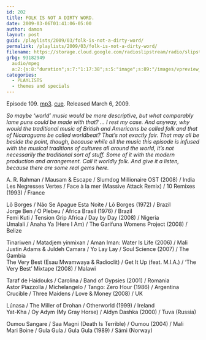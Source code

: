 ```yaml
---
id: 202
title: FOLK IS NOT A DIRTY WORD.
date: 2009-03-06T01:41:06-05:00
author: damon
layout: post
guid: /playlists/2009/03/folk-is-not-a-dirty-word/
permalink: /playlists/2009/03/folk-is-not-a-dirty-word/
filename: https://storage.cloud.google.com/radioslipstream/radio/slipstream-109.mp3
grbg: 93182949
  audio/mpeg
  a:2:{s:8:"duration";s:7:"1:17:38";s:5:"image";s:89:"/images/vpreview_center.png";}
categories:
  - PLAYLISTS
  - themes and specials
---
```


Episode 109. [mp3](https://storage.cloud.google.com/radioslipstream/radio/slipstream-109.mp3). [cue](https://storage.cloud.google.com/radioslipstream/radio/slipstream-109.cue). Released March 6, 2009.

_So maybe ‘world’ music would be more descriptive, but what comparably lame puns could be made with that? … I rest my case. And anyway, why would the traditional music of British and Americans be called folk and that of Nicaraguans be called worldbeat? That’s not exactly fair. That may all be beside the point, though, because while all the music this episode is infused with the musical traditions of cultures all around the world, it’s not necessarily the traditional sort of stuff. Some of it with the modern production and arrangement. Call it worldly folk. And give it a listen, because there are some real gems here._

A. R. Rahman / Mausam & Escape / Slumdog Millionaire OST (2008) / India  
Les Negresses Vertes / Face à la mer (Massive Attack Remix) / 10 Remixes (1993) / France

Lô Borges / Não Se Apague Esta Noite / Lô Borges (1972) / Brazil  
Jorge Ben / O Plebeu / África Brasil (1976) / Brazil  
Femi Kuti / Tension Grip Africa / Day by Day (2008) / Nigeria  
Umalali / Anaha Ya (Here I Am) / The Garifuna Womens Project (2008) / Belize

Tinariwen / Matadjem yinmixan / Aman Iman: Water Is Life (2006) / Mali  
Justin Adams & Juldeh Camara / Yo Lay Lay / Soul Science (2007) / The Gambia  
The Very Best (Esau Mwamwaya & Radioclit) / Get It Up (feat. M.I.A.) / ‘The Very Best’ Mixtape (2008) / Malawi

Taraf de Haidouks / Carolina / Band of Gypsies (2001) / Romania  
Astor Piazzolla / Michelangelo / Tango: Zero Hour (1986) / Argentina  
Crucible / Three Maidens / Love & Money (2008) / UK

Lúnasa / The Miller of Drohan / Otherworld (1999) / Ireland  
Yat-Kha / Oy Adym (My Gray Horse) / Aldyn Dashka (2000) / Tuva (Russia)

Oumou Sangare / Saa Magni (Death Is Terrible) / Oumou (2004) / Mali  
Mari Boine / Gula Gula / Gula Gula (1989) / Sámi (Norway)

